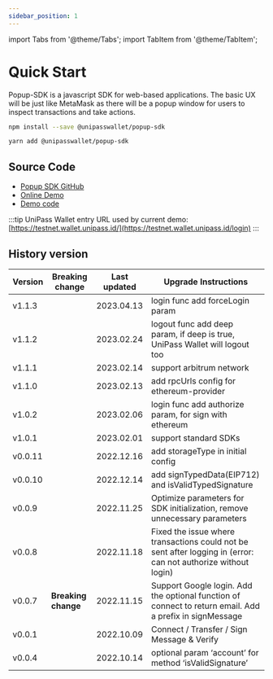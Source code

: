 ```yaml
---
sidebar_position: 1
---
```


import Tabs from '@theme/Tabs';
import TabItem from '@theme/TabItem';

# Quick Start

Popup-SDK is a javascript SDK for web-based applications. The basic UX will be just like MetaMask as there will be a popup window for users to inspect transactions and take actions.

<Tabs>
<TabItem value="npm">

```bash
npm install --save @unipasswallet/popup-sdk
```

</TabItem>
<TabItem value="yarn">

```bash
yarn add @unipasswallet/popup-sdk
```

</TabItem>
</Tabs>

## Source Code

- [Popup SDK GitHub](https://github.com/UniPassID/unipass-popup-sdk)
- [Online Demo](https://popup-demo.wallet.unipass.id/)
- [Demo code](https://github.com/UniPassID/unipass-popup-sdk/tree/main/examples/demo)

:::tip
UniPass Wallet entry URL used by current demo: [https://testnet.wallet.unipass.id/](https://testnet.wallet.unipass.id/login)
:::

## History version

| Version | Breaking change     | Last updated | Upgrade Instructions                                                                                           |
| ------- | ------------------- | ------------ | -------------------------------------------------------------------------------------------------------------- |
| v1.1.3 |                      | 2023.04.13    | login func add forceLogin param |
| v1.1.2 |                      | 2023.02.24    | logout func add deep param, if deep is true, UniPass Wallet will logout too |
| v1.1.1 |                      | 2023.02.14    | support arbitrum network |
| v1.1.0 |                      | 2023.02.13    | add rpcUrls config for ethereum-provider |
| v1.0.2 |                      | 2023.02.06    | login func add authorize param, for sign with ethereum |
| v1.0.1 |                      | 2023.02.01    | support standard SDKs |
| v0.0.11 |                     | 2022.12.16   | add storageType in initial config |
| v0.0.10 |                     | 2022.12.14   | add signTypedData(EIP712) and isValidTypedSignature |
| v0.0.9  |                     | 2022.11.25   | Optimize parameters for SDK initialization, remove unnecessary parameters |
| v0.0.8  |                     | 2022.11.18   | Fixed the issue where transactions could not be sent after logging in (error: can not authorize without login) |
| v0.0.7  | **Breaking change** | 2022.11.15   | Support Google login. Add the optional function of connect to return email. Add a prefix in signMessage        |
| v0.0.1  |                     | 2022.10.09   | Connect / Transfer / Sign Message & Verify                                                                     |
| v0.0.4  |                     | 2022.10.14   | optional param ‘account’ for method ‘isValidSignature’                                                         |